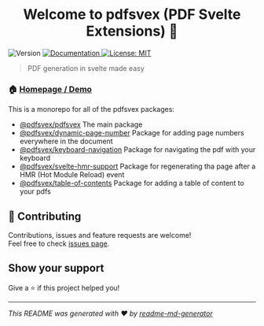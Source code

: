 <h1 align="center">Welcome to pdfsvex (PDF Svelte Extensions) 👋</h1>
<p>
  <img alt="Version" src="https://img.shields.io/npm/v/@pdfsvex/pdfsvex" />
  <a href="pdfsvex.serret.dev" target="_blank">
    <img alt="Documentation" src="https://img.shields.io/badge/documentation-yes-brightgreen.svg" />
  </a>
  <a href="#" target="_blank">
    <img alt="License: MIT" src="https://img.shields.io/badge/License-MIT-yellow.svg" />
  </a>
</p>

> PDF generation in svelte made easy

### 🏠 [Homepage / Demo](pdfsvex.serret.dev)

This is a monorepo for all of the pdfsvex packages:

-   [@pdfsvex/pdfsvex](packages/pdfsvex/README.md) The main package
-   [@pdfsvex/dynamic-page-number](packages/dynamic-page-number/README.md) Package for adding page numbers everywhere in the document
-   [@pdfsvex/keyboard-navigation](packages/keyboard-navigation/README.md) Package for navigating the pdf with your keyboard
-   [@pdfsvex/svelte-hmr-support](packages/svelte-hmr-support/README.md) Package for regenerating tha page after a HMR (Hot Module Reload) event
-   [@pdfsvex/table-of-contents](packages/table-of-contents/README.md) Package for adding a table of content to your pdfs

## 🤝 Contributing

Contributions, issues and feature requests are welcome!<br />Feel free to check [issues page](https://github.com/manuel3108/pdfsvex/issues).

## Show your support

Give a ⭐️ if this project helped you!

---

_This README was generated with ❤️ by [readme-md-generator](https://github.com/kefranabg/readme-md-generator)_
